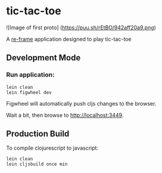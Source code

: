 # tic-tac-toe

![Image of first proto]
(https://puu.sh/rEtBO/942aff20a9.png)

A [re-frame](https://github.com/Day8/re-frame) application designed to play tic-tac-toe

## Development Mode

### Run application:

```
lein clean
lein figwheel dev
```

Figwheel will automatically push cljs changes to the browser.

Wait a bit, then browse to [http://localhost:3449](http://localhost:3449).

## Production Build


To compile clojurescript to javascript:

```
lein clean
lein cljsbuild once min
```
